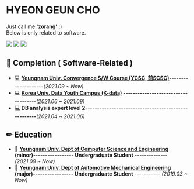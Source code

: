 # <div>
  
# HYEON GEUN CHO
  Just call me **'zorang'** :)   
  Below is only related to software.
  
</div>
<div align=left>

<img src="https://img.shields.io/badge/Python-3776AB?style=flat-square&logo=python&logoColor=white"/>
<img src="https://img.shields.io/badge/C/C++-00599C?style=flat-square&logo=C&logoColor=white"/>
<img src="https://img.shields.io/badge/Java-007396?style=flat-square&logo=Java&logoColor=white"/>

</div>

<div>

  <!--
  ## 💼 Work
  - 👉 **Hyundai MOBIS ------------------------------------------ Research Engineer** ------------------- *(2021.06 ~ _Now_)*
  -->
  ## 📌 Completion ( Software-Related )
 
  - 💻 **[Yeungnam Univ. Convergence S/W Course (YCSC, 前SCSC)](http://yucsc.yu.ac.kr/user/yusst/)--------------------***(2021.09 ~ Now)*
  - 💻 **[Korea Univ. Data Youth Campus (K-data)](https://dataonair.or.kr/bigjob/curriculum/%eb%b9%85%eb%8d%b0%ec%9d%b4%ed%84%b0-%ea%b8%b0%eb%b0%98%ec%9d%98-%ec%a7%80%eb%8a%a5-%ec%a0%95%eb%b3%b4-%ec%8b%9c%ec%8a%a4%ed%85%9c-%ea%b0%9c%eb%b0%9c-%ea%b3%bc%ec%a0%95-2%ec%b0%a8/) ------------------------------------***(2021.06 ~ 2021.09)* 
  - 💻 **DB analysis expert level 2----------------------------------------------------***(2021.04 ~ 2021.06)*
  
  ## ✏ Education

  - 🏫 **[Yeungnam Univ. Dept of Computer Science and Engineering](http://cse.yu.ac.kr/) (minor)----------------- Undergraduate Student** -------------- *(2021.09 ~ Now)*
  - 🏫 **[Yeungnam Univ. Dept of Automotive Mechanical Engineering](http://automotive.yu.ac.kr/) (major)----------------- Undergraduate Student** ----------- *(2019.03 ~ Now)*

  <!--
  - 🏫 **Dankook Univ. IDA_lab ----------------------------------- Assistant Researcher** -------------- *(2019.10 ~ 2020.08)*
  - 🏫 **University of California Irvine ---------------------------- Visiting Researcher** --------------- *(2019.07 ~ 2019.09)*
  - 🏫 **University of Pennsylvania ------------------------------- Language Trainee** ----------------- *(2018.12 ~ 2019.01)*  
  -->
  
</div>
